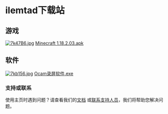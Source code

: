 # ilemtad下载站

## 游戏
[![7k47B6.jpg](https://s4.ax1x.com/2022/01/09/7k47B6.jpg)](https://imgtu.com/i/7k47B6)
[Minecraft 1.18.2.03.apk](https://action.118pan.com/b1073101)

## 软件
[![7kb156.jpg](https://s4.ax1x.com/2022/01/09/7kb156.jpg)](https://imgtu.com/i/7kb156)
[Ocam录屏软件.exe](https://action.118pan.com/b1073105)

### 支持或联系

使用主页时遇到问题？请查看我们的[文档](https://docs.github.com/categories/github-pages-basics/) 或[联系支持人员](https://support.github.com/contact)，我们将帮助您解决问题。
